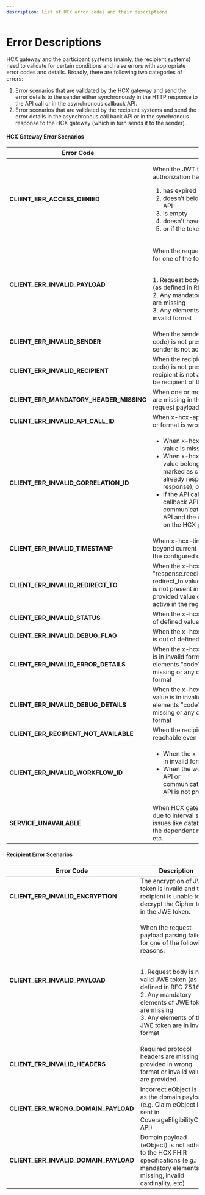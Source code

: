 ```yaml
---
description: List of HCX error codes and their descriptions
---
```


# Error Descriptions

HCX gateway and the participant systems (mainly, the recipient systems) need to validate for certain conditions and raise errors with appropriate error codes and details. Broadly, there are following two categories of errors:

1. Error scenarios that are validated by the HCX gateway and send the error details to the sender either synchronously in the HTTP response to the API call or in the asynchronous callback API.
2. Error scenarios that are validated by the recipient systems and send the error details in the asynchronous call back API or in the synchronous response to the HCX gateway (which in turn sends it to the sender).

#### HCX Gateway Error Scenarios

| Error Code                                  | Description                                                                                                                                                                                                                                                                                                                                                                                                             |
| ------------------------------------------- | ----------------------------------------------------------------------------------------------------------------------------------------------------------------------------------------------------------------------------------------------------------------------------------------------------------------------------------------------------------------------------------------------------------------------- |
| **CLIENT\_ERR\_ACCESS\_DENIED**             | <p></p><p>When the JWT token sent in the HTTP authorization header</p><ol><li>has expired</li><li>doesn’t belong to the sender calling the API</li><li>is empty</li><li>doesn't have access to the called API</li><li>or if the token's role validation failed</li></ol>                                                                                                                                                |
| **CLIENT\_ERR\_INVALID\_PAYLOAD**           | <p>When the request payload parsing failed for one of the following reasons:</p><p><br>1. Request body is not a valid JWE token (as defined in RFC 7516)<br>2. Any mandatory elements of JWE token are missing<br>3. Any elements of the JWE token are in invalid format</p>                                                                                                                                            |
| **CLIENT\_ERR\_INVALID\_SENDER**            | When the sender (with the input sender code) is not present in the registry or if the sender is not active.                                                                                                                                                                                                                                                                                                             |
| **CLIENT\_ERR\_INVALID\_RECIPIENT**         | When the recipient (with the input recipient code) is not present in the registry or if the recipient is not active or is not allowed to be recipient of the called API.                                                                                                                                                                                                                                                |
| **CLIENT\_ERR\_MANDATORY\_HEADER\_MISSING** | When one or more mandatory header fields are missing in the protected header of the request payload.                                                                                                                                                                                                                                                                                                                    |
| **CLIENT\_ERR\_INVALID\_API\_CALL\_ID**     | When x-hcx-api\__call_\_id header is missing or format is wrong                                                                                                                                                                                                                                                                                                                                                         |
| **CLIENT\_ERR\_INVALID\_CORRELATION\_ID**   | <ul><li>When x-hcx-correlation_id header value is missing or format is wrong, or</li><li>When x-hcx-correlation_id header value belongs to a cycle which is marked as closed (i.e. the recipient already responded with the final response), or </li><li>if the API call is an asynchronous callback API or communication_request/communication API and the correlation id does not exist on the HCX gateway </li></ul> |
| **CLIENT\_ERR\_INVALID\_TIMESTAMP**         | When x-hcx-timestamp header value is beyond current system time or older than the configured duration of time.                                                                                                                                                                                                                                                                                                          |
| **CLIENT\_ERR\_INVALID\_REDIRECT\_TO**      | When the x-hcx-status value is "response.reedirect" and if x-hcx-redirect\_to value is not set or a participant is not present in the registry with the provided value or if the participant is not active in the registry.                                                                                                                                                                                             |
| **CLIENT\_ERR\_INVALID\_STATUS**            | When the x-hcx-status header value is out of defined values.                                                                                                                                                                                                                                                                                                                                                            |
| **CLIENT\_ERR\_INVALID\_DEBUG\_FLAG**       | When the x-hcx-debug\_flag header value is out of defined values                                                                                                                                                                                                                                                                                                                                                        |
| **CLIENT\_ERR\_INVALID\_ERROR\_DETAILS**    | When the x-hcx-error\_details header value is in invalid format, i.e. the mandatory elements "code" and "message" are missing or any of the elements are in invalid format                                                                                                                                                                                                                                              |
| **CLIENT\_ERR\_INVALID\_DEBUG\_DETAILS**    | When the x-hcx-debug\_details header value is in invalid format, i.e. the mandatory elements "code" and "message" are missing or any of the elements are in invalid format                                                                                                                                                                                                                                              |
| **CLIENT\_ERR\_RECIPIENT\_NOT\_AVAILABLE**  | When the recipient api endpoint is not reachable even after all the retry attempts                                                                                                                                                                                                                                                                                                                                      |
| **CLIENT\_ERR\_INVALID\_WORKFLOW\_ID**      | <ul><li>When the x-hcx-workflow_id value is in invalid format </li><li>When the workflow id sent in callback API or communication_request/communication API is not present in the HCX gateway</li></ul>                                                                                                                                                                                                                 |
| **SERVICE\_UNAVAILABLE**                    | When HCX gateway is unable to service due to interval server or infrastructure issues like database is unavailable, one of the dependent microservice is unavailable, etc.                                                                                                                                                                                                                                              |

#### Recipient Error Scenarios

| Error Code                                | Description                                                                                                                                                                                                                                                                  |
| ----------------------------------------- | ---------------------------------------------------------------------------------------------------------------------------------------------------------------------------------------------------------------------------------------------------------------------------- |
| **CLIENT\_ERR\_INVALID\_ENCRYPTION**      | The encryption of JWE token is invalid and the recipient is unable to decrypt the Cipher text in the JWE token.                                                                                                                                                              |
| **CLIENT\_ERR\_INVALID\_PAYLOAD**         | <p>When the request payload parsing failed for one of the following reasons:</p><p><br>1. Request body is not a valid JWE token (as defined in RFC 7516)<br>2. Any mandatory elements of JWE token are missing<br>3. Any elements of the JWE token are in invalid format</p> |
| **CLIENT\_ERR\_INVALID\_HEADERS**         | Required protocol headers are missing or provided in wrong format or invalid values are provided.                                                                                                                                                                            |
| **CLIENT\_ERR\_WRONG\_DOMAIN\_PAYLOAD**   | Incorrect eObject is sent as the domain payload (e.g. Claim eObject is sent in CoverageEligibilityCheck API)                                                                                                                                                                 |
| **CLIENT\_ERR\_INVALID\_DOMAIN\_PAYLOAD** | Domain payload (eObject) is not adhering to the HCX FHIR specifications (e.g.: mandatory elements are missing, invalid cardinality, etc)                                                                                                                                     |

